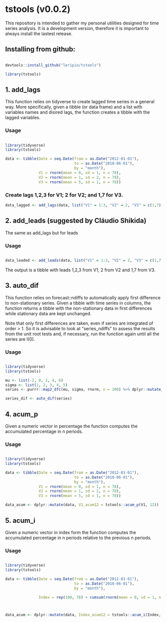 # tstools (v0.0.2)
This repository is intended to gather my personal utilities designed for time series analysis. 
It is a development version, therefore it is important to always install the lastest release.

## Installing from github:

```r

devtools::install_github("leripio/tstools")

library(tstools)

```

## 1. add_lags 

This function relies on tidyverse to create lagged time series in a general way. More specifically, given a tibble (or data frame) and a list with variables names and disired lags, the function creates a tibble with the lagged variables.

### Usage

```r

library(tidyverse)
library(tstools)

data <- tibble(Date = seq.Date(from = as.Date("2012-01-01"),
                               to = as.Date("2018-06-01"), 
                               by = "month"),
               V1 = rnorm(mean = 0, sd = 1, n = 78),
               V2 = rnorm(mean = 1, sd = 2, n = 78),
               V3 = rnorm(mean = 5, sd = 1, n = 78))

```

### Create lags 1,2,3 for V1; 2 for V2; and 1,7 for V3.

```r
data_lagged <- add_lags(data, list("V1" = 1:3, "V2" = 2, "V3" = c(1,7)), suffix = "_l")
```

## 2. add_leads (suggested by Cláudio Shikida)

The same as add_lags but for leads

### Usage

```r

data_leaded <- add_leads(data, list("V1" = 1:3, "V2" = 2, "V3" = c(1,7)), suffix = "_l")

```

The output is a tibble with leads 1,2,3 from V1, 2 from V2 and 1,7 from V3. 

## 3. auto_dif

This function relies on forecast::ndiffs to automatically apply first difference to non-stationary series. Given a tibble with time series in columns, the function returns a tibble with the non-stationary data in first differences while stationary data are kept unchanged.

Note that only first differences are taken, even if series are integrated of order > 1. So it is advisable to look at "series_ndiffs" to assess the results from the unit root tests and, if necessary, run the function again until all the series are I(0).

### Usage

```r

library(tidyverse)
library(tstools)

mu <- list(-2, 0, 2, 4, 6)
sigma <- list(1, 2, 3, 4, 5)
series <- purrr::map2_dfc(mu, sigma, rnorm, n = 100) %>% dplyr::mutate_at(vars(V1,V3), funs(cumsum))

series_dif <- auto_dif(series)

```
## 4. acum_p

Given a numeric vector in percentage the function computes the accumulated percentage in n periods.

### Usage

```r

library(tidyverse)
library(tstools)

data <- tibble(Date = seq.Date(from = as.Date("2012-01-01"),
                               to = as.Date("2018-06-01"),
                               by = "month"),
               V1 = rnorm(mean = 0, sd = 1, n = 78),
               V2 = rnorm(mean = 1, sd = 2, n = 78),
               V3 = rnorm(mean = 5, sd = 1, n = 78))

data_acum <- dplyr::mutate(data, V1_acum12 = tstools::acum_p(V1, 12))

```

## 5. acum_i

Given a numeric vector in index form the function computes the accumulated percentage in n periods relative to the previous n periods.

### Usage

```r

library(tidyverse)
library(tstools)

data <- tibble(Date = seq.Date(from = as.Date("2012-01-01"),
                               to = as.Date("2018-06-01"),
                               by = "month"),

               Index = rep(100, 78) + cumsum(rnorm(mean = 0, sd = 1, n = 78)))



data_acum <- dplyr::mutate(data, Index_acum12 = tstools::acum_i(Index, 12))

```
